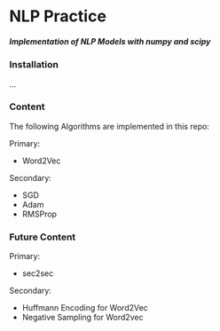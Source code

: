 # NLP Practice

#####  Implementation of NLP Models with numpy and scipy

### Installation

...

### Content

The following Algorithms are implemented in this repo: 

Primary:
- Word2Vec

Secondary:
- SGD
- Adam
- RMSProp


### Future Content

Primary:
- sec2sec

Secondary:
- Huffmann Encoding for Word2Vec
- Negative Sampling for Word2vec
